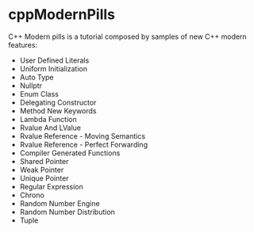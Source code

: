 # cppModernPills
C++ Modern pills is a tutorial composed by samples of new C++ modern features:
- User Defined Literals
- Uniform Initialization
- Auto Type
- Nullptr
- Enum Class
- Delegating Constructor
- Method New Keywords
- Lambda Function
- Rvalue And LValue
- Rvalue Reference - Moving Semantics
- Rvalue Reference - Perfect Forwarding
- Compiler Generated Functions
- Shared Pointer
- Weak Pointer
- Unique Pointer
- Regular Expression
- Chrono
- Random Number Engine
- Random Number Distribution
- Tuple


